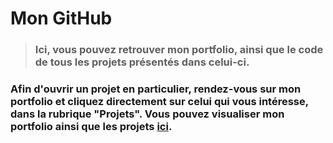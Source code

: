 # Mon GitHub

> ### Ici, vous pouvez retrouver mon portfolio, ainsi que le code de tous les projets présentés dans celui-ci.

### Afin d'ouvrir un projet en particulier, rendez-vous sur mon portfolio et cliquez directement sur celui qui vous intéresse, dans la rubrique "Projets". Vous pouvez visualiser mon portfolio ainsi que les projets [ici](https://htmlpreview.github.io/?https://github.com/alexy103/portfolio/blob/main/portfolio/index.html).

